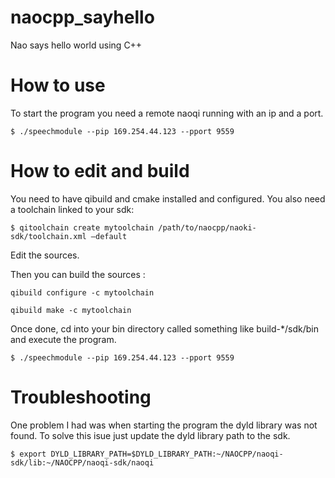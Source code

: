 # naocpp_sayhello
Nao says hello world using C++

# How to use
To start the program you need a remote naoqi running with an ip and a port.

`$ ./speechmodule --pip 169.254.44.123 --pport 9559`

# How to edit and build
You need to have qibuild and cmake installed and configured.
You also need a toolchain linked to your sdk:

`$ qitoolchain create mytoolchain /path/to/naocpp/naoki-sdk/toolchain.xml —default`

Edit the sources.

Then you can build the sources :

`qibuild configure -c mytoolchain`

`qibuild make -c mytoolchain`

Once done, cd into your bin directory called something like build-*/sdk/bin and execute the program.

`$ ./speechmodule --pip 169.254.44.123 --pport 9559`

# Troubleshooting
One problem I had was when starting the program the dyld library was not found.
To solve this isue just update the dyld library path to the sdk.

`$ export DYLD_LIBRARY_PATH=$DYLD_LIBRARY_PATH:~/NAOCPP/naoqi-sdk/lib:~/NAOCPP/naoqi-sdk/naoqi`
